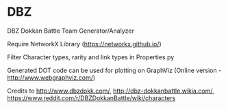 # DBZ
DBZ Dokkan Battle Team Generator/Analyzer

Require NetworkX Library (https://networkx.github.io/)

Filter Character types, rarity and link types in Properties.py

Generated DOT code can be used for plotting on GraphViz (Online version - http://www.webgraphviz.com/)

Credits to http://www.dbzdokk.com/, http://dbz-dokkanbattle.wikia.com/, https://www.reddit.com/r/DBZDokkanBattle/wiki/characters